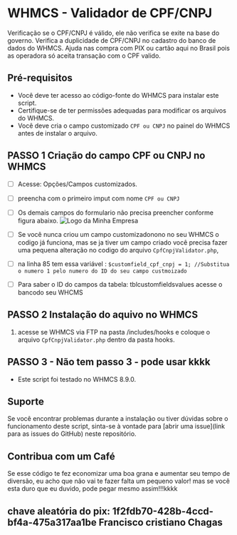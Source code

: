 # WHMCS - Validador de CPF/CNPJ

Verificação se o CPF/CNPJ é válido, ele não verifica se exite na base do governo.
Verifica a duplicidade de CPF/CNPJ no cadastro do banco de dados do WHMCS.
Ajuda nas compra com PIX ou cartão aqui no Brasil pois as operadora só aceita transação com o CPF valido.

## Pré-requisitos

- Você deve ter acesso ao código-fonte do WHMCS para instalar este script.
- Certifique-se de ter permissões adequadas para modificar os arquivos do WHMCS.
- Você deve cria o campo customizado  `CPF ou CNPJ` no painel do WHMCS antes de instalar o arquivo.

## PASSO 1   Criação do campo CPF ou  CNPJ no WHMCS
-[ ] Acesse: Opções/Campos customizados.
-[ ] preencha com o primeiro imput com nome `CPF ou CNPJ`
-[ ] Os demais campos do formulario não precisa preencher conforme figura abaixo.
![Logo da Minha Empresa](https://repository-images.githubusercontent.com/789124373/a9d8bc18-39b6-4cef-b538-d16f28728703)

-[ ] Se você nunca criou um campo customizadonono no seu WHMCS o codigo já funciona, mas se ja tiver um campo criado você precisa fazer uma pequena alteração no codigo do arquivo `CpfCnpjValidator.php`,
-[ ] na linha 85 tem essa variável : 
```$customfield_cpf_cnpj = 1; //Substitua o numero 1 pelo numero do ID do seu campo custmoizado  ``` 
-[ ] Para saber o ID do campos da tabela: tblcustomfieldsvalues acesse o bancodo seu WHCMS


## PASSO 2 Instalação do aquivo no WHMCS

1. acesse se WHMCS via FTP na pasta  /includes/hooks  e coloque  o arquivo `CpfCnpjValidator.php` dentro da pasta hooks.

## PASSO 3 - Não tem passo 3 - pode usar kkkk

- Este script foi testado no WHMCS 8.9.0. 

## Suporte

Se você encontrar problemas durante a instalação ou tiver dúvidas sobre o funcionamento deste script, sinta-se à vontade para [abrir uma issue](link para as issues do GitHub) neste repositório.

## Contribua com um Café
Se esse código te fez economizar uma boa grana e aumentar seu tempo de diversão, eu acho que não vai te fazer falta um pequeno valor!
mas se você esta duro que eu duvido, pode pegar mesmo assim!!!kkkk 

chave aleatória do pix: 1f2fdb70-428b-4ccd-bf4a-475a317aa1be
Francisco cristiano Chagas
---


